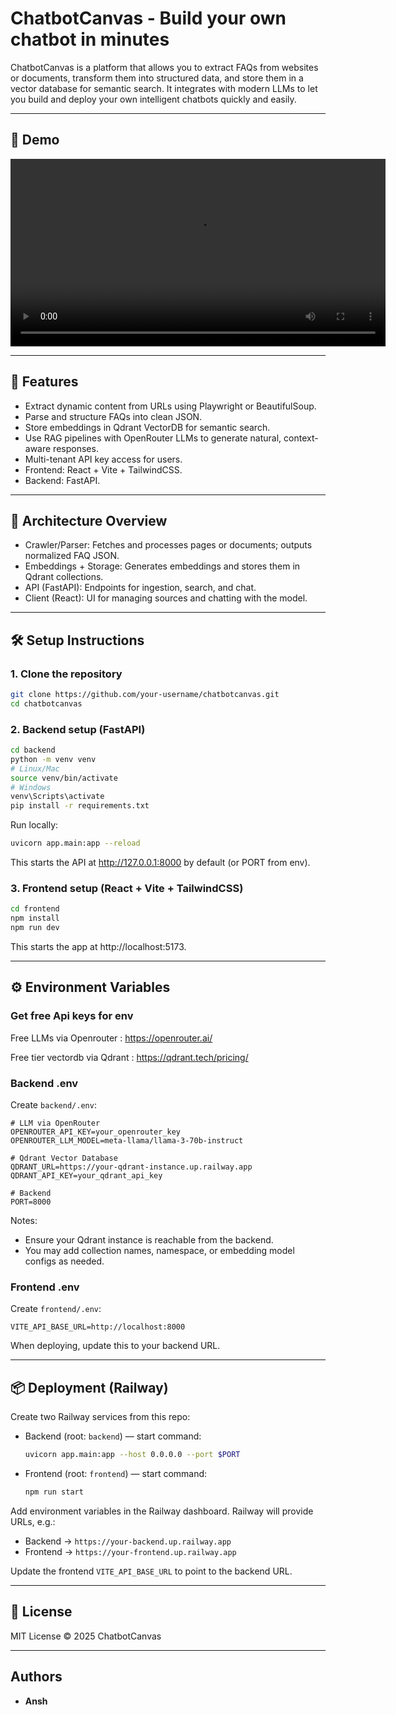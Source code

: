 # ChatbotCanvas - Build your own chatbot in minutes

ChatbotCanvas is a platform that allows you to extract FAQs from websites or documents, transform them into structured data, and store them in a vector database for semantic search. It integrates with modern LLMs to let you build and deploy your own intelligent chatbots quickly and easily.

---

## 🎥 Demo

<video src="https://github.com/icebear-py/chatbotcanvas/raw/main/demo.mp4" 
       controls 
       width="600">
  Your browser does not support the video tag.
</video>

---

## 🚀 Features

- Extract dynamic content from URLs using Playwright or BeautifulSoup.
- Parse and structure FAQs into clean JSON.
- Store embeddings in Qdrant VectorDB for semantic search.
- Use RAG pipelines with OpenRouter LLMs to generate natural, context-aware responses.
- Multi-tenant API key access for users.
- Frontend: React + Vite + TailwindCSS.
- Backend: FastAPI.

---

## 🧩 Architecture Overview

- Crawler/Parser: Fetches and processes pages or documents; outputs normalized FAQ JSON.
- Embeddings + Storage: Generates embeddings and stores them in Qdrant collections.
- API (FastAPI): Endpoints for ingestion, search, and chat.
- Client (React): UI for managing sources and chatting with the model.

---

## 🛠️ Setup Instructions

### 1. Clone the repository

```bash
git clone https://github.com/your-username/chatbotcanvas.git
cd chatbotcanvas
```

### 2. Backend setup (FastAPI)

```bash
cd backend
python -m venv venv
# Linux/Mac
source venv/bin/activate
# Windows
venv\Scripts\activate
pip install -r requirements.txt
```

Run locally:

```bash
uvicorn app.main:app --reload
```

This starts the API at http://127.0.0.1:8000 by default (or PORT from env).

### 3. Frontend setup (React + Vite + TailwindCSS)

```bash
cd frontend
npm install
npm run dev
```

This starts the app at http://localhost:5173.

---

## ⚙️ Environment Variables

### Get free Api keys for env

Free LLMs via Openrouter : https://openrouter.ai/

Free tier vectordb via Qdrant : https://qdrant.tech/pricing/

### Backend .env

Create `backend/.env`:

```env
# LLM via OpenRouter
OPENROUTER_API_KEY=your_openrouter_key
OPENROUTER_LLM_MODEL=meta-llama/llama-3-70b-instruct

# Qdrant Vector Database
QDRANT_URL=https://your-qdrant-instance.up.railway.app
QDRANT_API_KEY=your_qdrant_api_key

# Backend
PORT=8000
```

Notes:
- Ensure your Qdrant instance is reachable from the backend.
- You may add collection names, namespace, or embedding model configs as needed.

### Frontend .env

Create `frontend/.env`:

```env
VITE_API_BASE_URL=http://localhost:8000
```

When deploying, update this to your backend URL.

---

## 📦 Deployment (Railway)

Create two Railway services from this repo:

- Backend (root: `backend`) — start command:
  ```bash
  uvicorn app.main:app --host 0.0.0.0 --port $PORT
  ```

- Frontend (root: `frontend`) — start command:
  ```bash
  npm run start
  ```

Add environment variables in the Railway dashboard. Railway will provide URLs, e.g.:

- Backend → `https://your-backend.up.railway.app`
- Frontend → `https://your-frontend.up.railway.app`

Update the frontend `VITE_API_BASE_URL` to point to the backend URL.

---

## 📄 License

MIT License © 2025 ChatbotCanvas

---

## Authors
- **Ansh**
